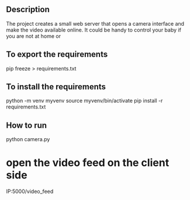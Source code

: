## Description
The project creates a small web server that opens a camera interface and make the video available online.
It could be handy to control your baby if you are not at home or 

## To export the requirements
pip freeze > requirements.txt

## To install the requirements
python -m venv myvenv
source myvenv/bin/activate
pip install -r requirements.txt

## How to run 
python camera.py 
# open the video feed on the client side 
IP:5000/video_feed

